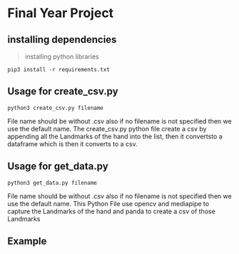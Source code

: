 # Final Year Project

## installing dependencies

> installing python libraries

    pip3 install -r requirements.txt

## Usage for create_csv.py

```
python3 create_csv.py filename
```

File name should be without .csv also if no filename is not specified then we use the default name.
The create_csv.py python file create a csv by appending all the Landmarks of the hand into the list, then it convertsto a dataframe which is then it converts to a csv.

## Usage for get_data.py

    python3 get_data.py filename

File name should be without .csv also if no filename is not specified then we use the default name.
This Python File use opencv and mediapipe to capture the Landmarks of the hand and panda to create a csv of those Landmarks

## Example
